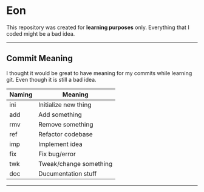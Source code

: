 # Eon

This repository was created for **learning purposes** only. Everything that I coded might be a bad idea.

---

## Commit Meaning

I thought it would be great to have meaning for my commits while learning git. Even though it is still a bad idea.

| Naming   | Meaning                             |
| -------- | ----------------------------------- |
| ini      | Initialize new thing                |
| add      | Add something                       |
| rmv      | Remove something                    |
| ref      | Refactor codebase                   |
| imp      | Implement idea                      |
| fix      | Fix bug/error                       |
| twk      | Tweak/change something              |
| doc      | Ducumentation stuff                 |

---
